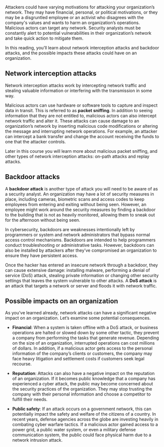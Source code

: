 Attackers could have varying motivations for attacking your organization’s network. They may have financial, personal, or political motivations, or they may be a disgruntled employee or an activist who disagrees with the company's values and wants to harm an organization’s operations. Malicious actors can target any network. Security analysts must be constantly alert to potential vulnerabilities in their organization’s network and take quick action to mitigate them.

In this reading, you’ll learn about network interception attacks and backdoor attacks, and the possible impacts these attacks could have on an organization.

## Network interception attacks 

Network interception attacks work by intercepting network traffic and stealing valuable information or interfering with the transmission in some way.

Malicious actors can use hardware or software tools to capture and inspect data in transit. This is referred to as **packet sniffing**. In addition to seeing information that they are not entitled to, malicious actors can also intercept network traffic and alter it. These attacks can cause damage to an organization’s network by inserting malicious code modifications or altering the message and interrupting network operations. For example, an attacker can intercept a bank transfer and change the account receiving the funds to one that the attacker controls.

Later in this course you will learn more about malicious packet sniffing, and other types of network interception attacks: on-path attacks and replay attacks.

## Backdoor attacks

A **backdoor attack** is another type of attack you will need to be aware of as a security analyst. An organization may have a lot of security measures in place, including cameras, biometric scans and access codes to keep employees from entering and exiting without being seen. However, an employee might work around the security measures by finding a backdoor to the building that is not as heavily monitored, allowing them to sneak out for the afternoon without being seen. 

In cybersecurity, backdoors are weaknesses intentionally left by programmers or system and network administrators that bypass normal access control mechanisms. Backdoors are intended to help programmers conduct troubleshooting or administrative tasks. However, backdoors can also be installed by attackers after they’ve compromised an organization to ensure they have persistent access.

Once the hacker has entered an insecure network through a backdoor, they can cause extensive damage: installing malware, performing a denial of service (DoS) attack, stealing private information or changing other security settings that leaves the system vulnerable to other attacks. A **DoS attack** is an attack that targets a network or server and floods it with network traffic.

## Possible impacts on an organization

As you’ve learned already, network attacks can have a significant negative impact on an organization. Let’s examine some potential consequences.

- **Financial**: When a system is taken offline with a DoS attack, or business operations are halted or slowed down by some other tactic, they prevent a company from performing the tasks that generate revenue. Depending on the size of an organization, interrupted operations can cost millions of dollars. In addition, if a malicious actor gets access to the personal information of the company’s clients or customers, the company may face heavy litigation and settlement costs if customers seek legal recourse.
    
- **Reputation**: Attacks can also have a negative impact on the reputation of an organization. If it becomes public knowledge that a company has experienced a cyber attack, the public may become concerned about the security practices of the organization. They may stop trusting the company with their personal information and choose a competitor to fulfill their needs.
    
- **Public safety**: If an attack occurs on a government network, this can potentially impact the safety and welfare of the citizens of a country. In recent years, defense agencies across the globe are investing heavily in combating cyber warfare tactics. If a malicious actor gained access to a power grid, a public water system, or even a military defense communication system, the public could face physical harm due to a network intrusion attack.